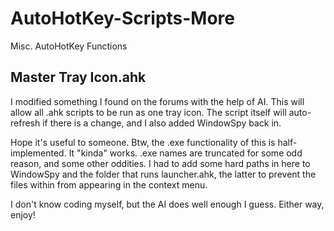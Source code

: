 # AutoHotKey-Scripts-More
Misc. AutoHotKey Functions

## Master Tray Icon.ahk
I modified something I found on the forums with the help of AI. This will allow all .ahk scripts to be run as one tray icon. The script itself will auto-refresh if there is a change, and I also added WindowSpy back in.

Hope it's useful to someone. Btw, the .exe functionality of this is half-implemented. It "kinda" works. .exe names are truncated for some odd reason, and some other oddities.
I had to add some hard paths in here to WindowSpy and the folder that runs launcher.ahk, the latter to prevent the files within from appearing in the context menu.

I don't know coding myself, but the AI does well enough I guess. Either way, enjoy!
